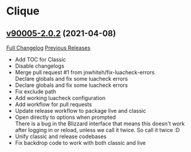 # Clique

## [v90005-2.0.2](https://github.com/jnwhiteh/clique/tree/v90005-2.0.2) (2021-04-08)
[Full Changelog](https://github.com/jnwhiteh/clique/compare/v90005-1.0.1...v90005-2.0.2) [Previous Releases](https://github.com/jnwhiteh/clique/releases)

- Add TOC for Classic  
- Disable changelogs  
- Merge pull request #1 from jnwhiteh/fix-luacheck-errors  
    Declare globals and fix some luacheck errors  
- Declare globals and fix some luacheck errors  
- Fix exclude path  
- Add working luacheck configuration  
- Add workflow for pull requests  
- Update release workflow to package live and classic  
- Open directly to options when prompted  
    There is a bug in the Blizzard interface that means this doesn't work  
    after logging in or reload, unless we call it twice. So call it twice :D  
- Unify classic and release codebases  
- Fix backdrop code to work with both classic and live  
